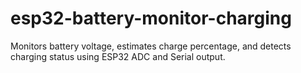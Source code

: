 # esp32-battery-monitor-charging
Monitors battery voltage, estimates charge percentage, and detects charging status using ESP32 ADC and Serial output.
